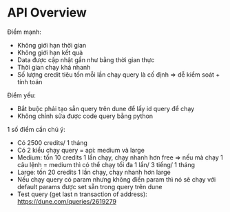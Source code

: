 # API Overview

Điểm mạnh:
- Không giới hạn thời gian
- Không giới hạn kết quả
- Data được cập nhật gần như bằng thời gian thực
- Thời gian chạy khá nhanh
- Số lượng credit tiêu tốn mỗi lần chạy query là cố định => dễ kiểm soát + tính toán

Điểm yếu:
- Bắt buộc phải tạo sẵn query trên dune để lấy id query để chạy
- Không chỉnh sửa được code query bằng python

1 số điểm cần chú ý:
- Có 2500 credits/ 1 tháng
- Có 2 kiểu chạy query = api: medium và large
- Medium: tốn 10 credits 1 lần chạy, chạy nhanh hơn free
=> nếu mà chạy 1 câu lệnh = medium thì có thể chạy tối đa 1 lần/ 3 tiếng/ 1 tháng
- Large: tốn 20 credits 1 lần chạy, chạy nhanh hơn large
- Nếu chạy query có param nhưng không điền param thì nó sẽ chạy với default params được set sẵn trong query trên dune
- Test query (get last n transaction of address): https://dune.com/queries/2619279

